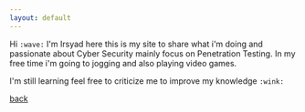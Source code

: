 ```yaml
---
layout: default
---
```


Hi `:wave:` I'm Irsyad here this is my site to share what i'm doing and passionate about Cyber Security mainly focus on Penetration Testing.
In my free time i'm going to jogging and also playing video games.

I'm still learning feel free to criticize me to improve my knowledge `:wink:`	



[back](./)

